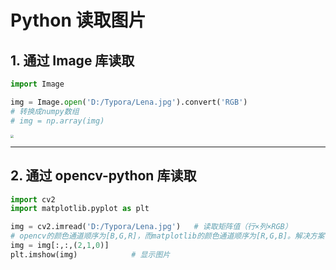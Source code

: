 # Python 读取图片

## 1. 通过 Image 库读取

```python
import Image

img = Image.open('D:/Typora/Lena.jpg').convert('RGB')
# 转换成numpy数组
# img = np.array(img)
```

<img src="E:\Typora\Lena.jpg" style="zoom: 33%;" />

------

## 2. 通过 opencv-python 库读取

```python
import cv2
import matplotlib.pyplot as plt

img = cv2.imread('D:/Typora/Lena.jpg')   # 读取矩阵值（行×列×RGB）
# opencv的颜色通道顺序为[B,G,R]，而matplotlib的颜色通道顺序为[R,G,B]。解决方案：把R和B的位置调换一下
img = img[:,:,(2,1,0)]
plt.imshow(img)            # 显示图片
```


